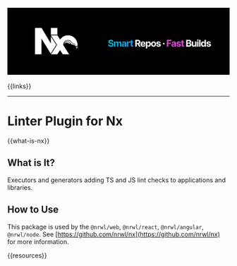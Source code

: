 <p style="text-align: center;"><img src="https://raw.githubusercontent.com/nrwl/nx/master/images/nx.png" width="600" alt="Nx - Smart, Extensible Build Framework"></p>

{{links}}

<hr>

# Linter Plugin for Nx

{{what-is-nx}}

## What is It?

Executors and generators adding TS and JS lint checks to applications and libraries.

## How to Use

This package is used by the `@nrwl/web`, `@nrwl/react`, `@nrwl/angular`, `@nrwl/node`. See [https://github.com/nrwl/nx](https://github.com/nrwl/nx) for more information.

{{resources}}
